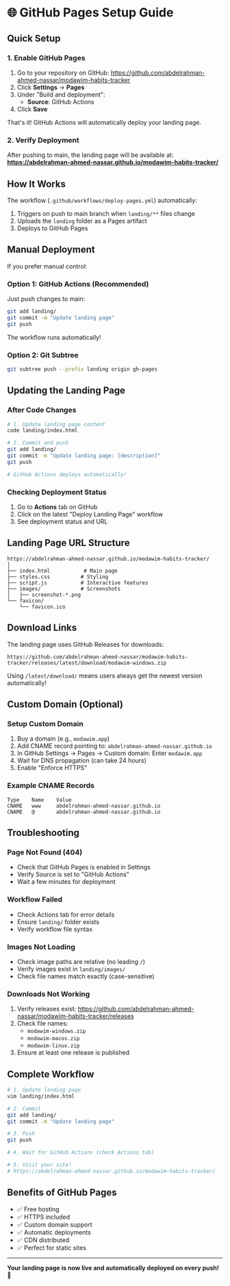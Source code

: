 # 🌐 GitHub Pages Setup Guide

## Quick Setup

### 1. Enable GitHub Pages

1. Go to your repository on GitHub: https://github.com/abdelrahman-ahmed-nassar/modawim-habits-tracker
2. Click **Settings** → **Pages**
3. Under "Build and deployment":
   - **Source**: GitHub Actions
4. Click **Save**

That's it! GitHub Actions will automatically deploy your landing page.

### 2. Verify Deployment

After pushing to main, the landing page will be available at:
**https://abdelrahman-ahmed-nassar.github.io/modawim-habits-tracker/**

## How It Works

The workflow (`.github/workflows/deploy-pages.yml`) automatically:

1. Triggers on push to main branch when `landing/**` files change
2. Uploads the `landing` folder as a Pages artifact
3. Deploys to GitHub Pages

## Manual Deployment

If you prefer manual control:

### Option 1: GitHub Actions (Recommended)

Just push changes to main:

```bash
git add landing/
git commit -m "Update landing page"
git push
```

The workflow runs automatically!

### Option 2: Git Subtree

```bash
git subtree push --prefix landing origin gh-pages
```

## Updating the Landing Page

### After Code Changes

```bash
# 1. Update landing page content
code landing/index.html

# 2. Commit and push
git add landing/
git commit -m "Update landing page: [description]"
git push

# GitHub Actions deploys automatically!
```

### Checking Deployment Status

1. Go to **Actions** tab on GitHub
2. Click on the latest "Deploy Landing Page" workflow
3. See deployment status and URL

## Landing Page URL Structure

```
https://abdelrahman-ahmed-nassar.github.io/modawim-habits-tracker/
│
├── index.html           # Main page
├── styles.css          # Styling
├── script.js           # Interactive features
├── images/             # Screenshots
│   ├── screenshot-*.png
└── favicon/
    └── favicon.ico
```

## Download Links

The landing page uses GitHub Releases for downloads:

```
https://github.com/abdelrahman-ahmed-nassar/modawim-habits-tracker/releases/latest/download/modawim-windows.zip
```

Using `/latest/download/` means users always get the newest version automatically!

## Custom Domain (Optional)

### Setup Custom Domain

1. Buy a domain (e.g., `modawim.app`)
2. Add CNAME record pointing to: `abdelrahman-ahmed-nassar.github.io`
3. In GitHub Settings → Pages → Custom domain: Enter `modawim.app`
4. Wait for DNS propagation (can take 24 hours)
5. Enable "Enforce HTTPS"

### Example CNAME Records

```
Type    Name    Value
CNAME   www     abdelrahman-ahmed-nassar.github.io
CNAME   @       abdelrahman-ahmed-nassar.github.io
```

## Troubleshooting

### Page Not Found (404)

- Check that GitHub Pages is enabled in Settings
- Verify Source is set to "GitHub Actions"
- Wait a few minutes for deployment

### Workflow Failed

- Check Actions tab for error details
- Ensure `landing/` folder exists
- Verify workflow file syntax

### Images Not Loading

- Check image paths are relative (no leading `/`)
- Verify images exist in `landing/images/`
- Check file names match exactly (case-sensitive)

### Downloads Not Working

1. Verify releases exist: https://github.com/abdelrahman-ahmed-nassar/modawim-habits-tracker/releases
2. Check file names:
   - `modawim-windows.zip`
   - `modawim-macos.zip`
   - `modawim-linux.zip`
3. Ensure at least one release is published

## Complete Workflow

```bash
# 1. Update landing page
vim landing/index.html

# 2. Commit
git add landing/
git commit -m "Update landing page"

# 3. Push
git push

# 4. Wait for GitHub Actions (check Actions tab)

# 5. Visit your site!
# https://abdelrahman-ahmed-nassar.github.io/modawim-habits-tracker/
```

## Benefits of GitHub Pages

- ✅ Free hosting
- ✅ HTTPS included
- ✅ Custom domain support
- ✅ Automatic deployments
- ✅ CDN distributed
- ✅ Perfect for static sites

---

**Your landing page is now live and automatically deployed on every push!** 🚀
